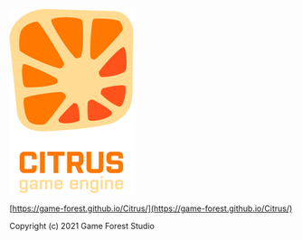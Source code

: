 ![](Examples/EmptyProject/Data/Shell/Splash/CitrusLogo.png)

[https://game-forest.github.io/Citrus/](https://game-forest.github.io/Citrus/)

Copyright (c) 2021 Game Forest Studio
